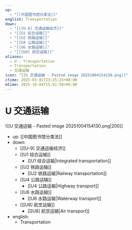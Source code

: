 ```yaml
---
up:
  - "[[中国图书馆分类法]]"
english: Transportation
down:
  - "[[[U-9] 交通运输经济]]"
  - "[[U1 综合运输]]"
  - "[[U2 铁路运输]]"
  - "[[U4 公路运输]]"
  - "[[U6 水路运输]]"
  - "[[[U8] 航空运输]]"
aliases:
  - U - Transportation
  - Transportation
  - 交通运输
icon: "[[U 交通运输 - Pasted image 20251004154130.png]]"
ctime: 2025-03-01T23:25:25+08:00
mtime: 2025-10-04T15:41:58+08:00
---
```


# U 交通运输

![[U 交通运输 - Pasted image 20251004154130.png|200]]

- up: [[中国图书馆分类法]]
- down:
	- [[[U-9] 交通运输经济]]
	- [[U1 综合运输]]
		- [[U1 综合运输|Integrated transportation]]
	- [[U2 铁路运输]]
		- [[U2 铁路运输|Railway transportation]]
	- [[U4 公路运输]]
		- [[U4 公路运输|Highway transport]]
	- [[U6 水路运输]]
		- [[U6 水路运输|Waterway transport]]
	- [[[U8] 航空运输]]
		- [[[U8] 航空运输|Air transport]]
- english:
	- Transportation
